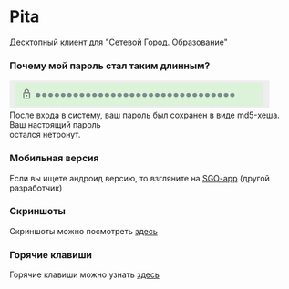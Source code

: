 # Pita
Десктопный клиент для "Сетевой Город. Образование"

### Почему мой пароль стал таким длинным?
![images/LongPassword.png](images/LongPassword.png) <br>
После входа в систему, ваш пароль был сохранен в виде md5-хеша. Ваш настоящий пароль <br>
остался нетронут.

### Мобильная версия
Если вы ищете андроид версию, то взгляните на [SGO-app](https://github.com/mezhendosina/sgo-app) (другой разработчик)

### Скриншоты
Скриншоты можно посмотреть [здесь](Screenshots.md)

### Горячие клавиши
Горячие клавиши можно узнать [здесь](Hotkeys.md)